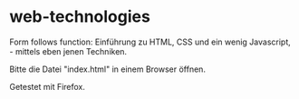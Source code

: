 # web-technologies
Form follows function: Einführung zu HTML, CSS und ein wenig Javascript, - mittels eben jenen Techniken.

Bitte die Datei "index.html" in einem Browser öffnen.

Getestet mit Firefox.
